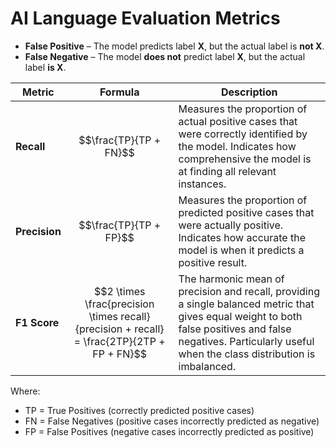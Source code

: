 # AI Language Evaluation Metrics

- **False Positive** – The model predicts label **X**, but the actual label is **not X**.  
- **False Negative** – The model **does not** predict label **X**, but the actual label **is X**.  

| Metric   | Formula | Description |
|----------|------------| ----------- |
| **Recall** | $$\frac{TP}{TP + FN}$$ | Measures the proportion of actual positive cases that were correctly identified by the model. Indicates how comprehensive the model is at finding all relevant instances. |
| **Precision** | $$\frac{TP}{TP + FP}$$ | Measures the proportion of predicted positive cases that were actually positive. Indicates how accurate the model is when it predicts a positive result. |
| **F1 Score** | $$2 \times \frac{precision \times recall}{precision + recall} = \frac{2TP}{2TP + FP + FN}$$ | The harmonic mean of precision and recall, providing a single balanced metric that gives equal weight to both false positives and false negatives. Particularly useful when the class distribution is imbalanced. |

Where:
- TP = True Positives (correctly predicted positive cases)
- FN = False Negatives (positive cases incorrectly predicted as negative)
- FP = False Positives (negative cases incorrectly predicted as positive)
